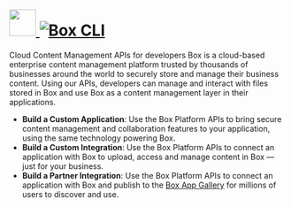 # [<img src="https://cdn.jsdelivr.net/gh/AdmiringWorm/chocolatey-packages@507f445e404eb629632365875da50972699c9837/automatic/boxcli/icons/boxcli.png" height="48" width="48" /> ![Box CLI](https://img.shields.io/chocolatey/v/boxcli.svg?label=Box%20CLI&style=for-the-badge)](https://chocolatey.org/packages/boxcli)

Cloud Content Management APIs for developers
Box is a cloud-based enterprise content management platform trusted by thousands of businesses around the world to securely store and manage their business content. Using our APIs, developers can manage and interact with files stored in Box and use Box as a content management layer in their applications.

- **Build a Custom Application**: Use the Box Platform APIs to bring secure content management and collaboration features to your application, using the same technology powering Box.
- **Build a Custom Integration**: Use the Box Platform APIs to connect an application with Box to upload, access and manage content in Box — just for your business.
- **Build a Partner Integration**: Use the Box Platform APIs to connect an application with Box and publish to the [Box App Gallery](https://cloud.app.box.com/apps) for millions of users to discover and use.
